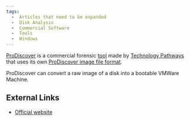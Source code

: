 ```yaml
---
tags:
  -  Articles that need to be expanded
  -  Disk Analysis
  -  Commercial Software
  -  Tools
  -  Windows
---
```

[ProDiscover](prodiscover.md) is a commercial forensic
[tool](tools.md) made by [Technology
Pathways](technology_pathways.md) that uses its own [ProDiscover
image file format](prodiscover_image_file_format.md).

ProDiscover can convert a raw image of a disk into a bootable VMWare
Machine.

## External Links

- [Official website](http://www.techpathways.com/ProDiscoverDFT.htm)